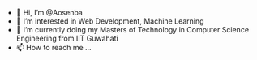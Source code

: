 - 👋 Hi, I’m @Aosenba
- 👀 I’m interested in Web Development, Machine Learning
- 🌱 I’m currently doing my Masters of Technology in Computer Science Engineering from IIT Guwahati
- 📫 How to reach me ...

<!---
Aosenba/Aosenba is a ✨ special ✨ repository because its `README.md` (this file) appears on your GitHub profile.
You can click the Preview link to take a look at your changes.
--->
